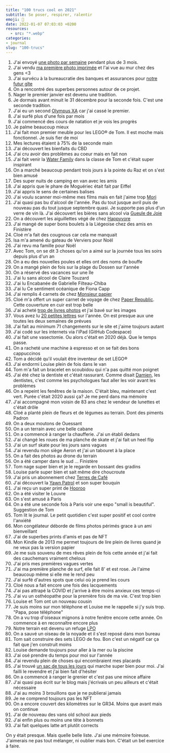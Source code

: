 ```yaml
---
title: "100 trucs cool en 2021"
subtitle: Se poser, respirer, ralentir
emoji: 💯
date: 2022-01-07 07:03:03 +0200
resources:
  - src: "*.webp"
categories:
- journal
slug: "100-trucs"
---
```


1. J'ai envoyé [une photo par semaine](https://yannickschutz.com/detail) pendant plus de 3 mois.
2. J'ai vendu [ma première photo imprimée](https://yannickschutz.com/shop/sunrise-i) et l'ai vue au mur chez des gens <3
3. J'ai survécu à la bureaucratie des banques et assurances pour [notre futur gîte](https://douarenn.fr)
4. On a rencontré des superbes personnes autour de ce projet.
5. Nager le premier janvier est devenu une tradition.
6. Je dormais avant minuit le 31 décembre pour la seconde fois. C'est une seconde tradition.
7. J'ai eu un second [Olympus XA](https://yannickschutz.com/olympus-xa) car j'ai cassé le premier.
8. J'ai surfé plus d'une fois par mois
9. J'ai commencé des cours de natation et je vois les progrès
10. Je palme beaucoup mieux
11. J'ai fait mon premier meuble pour les LEGO® de Tom. Il est moche mais fonctionnel. Je suis fier de moi
12. Mes lectures étaient à 75% de la seconde main
13. J'ai découvert les bienfaits du CBD
14. J'ai cru avoir des problèmes au coeur mais en fait non
15. J'ai fait venir la [Water Family](https://yannickschutz.com/water-family) dans la classe de Tom et c'était super inspirant
16. On a marché beaucoup pendant trois jours à la pointe du Raz et on s'est bien amusé
17. Des super nuits de camping en van avec les amis
18. J'ai appris que le phare de Moguériec était fait par Eiffel
19. J'ai appris le sens de certaines balises
20. J'ai voulu scanner moi-même mes films mais en fait j'aime trop [Mori](https://morifilmlab.com)
21. J'ai quasi pas bu d'alcool de l'année. Pas du tout jusque avril puis de nouveau pas du tout jusque septembre quasi. Je supporte pas plus d'un verre de vin là. J'ai découvert les bières sans alcool via [Gueule de Joie](https://gueuledejoie.com)
22. On a découvert les aiguillettes végé de chez [Happyvore](https://happyvore.com)
23. J'ai mangé de super bons boulets à la Liégeoise chez des amis en Finistère
24. Cloé m'a fait des cougnous car cela me manquait
25. Isa m'a amené du gateau de Verviers pour Noël
26. J'ai revu ma famille pour Noël
27. Avec Tom, on se dit 3 choses qu'on a aimé sur la journée tous les soirs depuis plus d'un an
28. On a eu des nouvelles poules et elles ont des noms de bouffe
29. On a mangé plein de fois sur la plage du Dossen sur l'année
30. On a réservé des vacances sur une île
31. J'ai lu sans alcool de Claire Touzard
32. J'ai lu Encabanée de Gabrielle Filteau-Chiba
33. J'ai lu Ce sentiment océanique de Fiona Capp
34. J'ai remplis 4 carnets de chez [Monsieur papier](http://monsieurpapier.fr)
35. Cloé m'a offert un super carnet de voyage de chez [Paper Republic](https://paper-republic.fr). Cette couverture en cuir est trop belle
36. J'ai acheté [trop de livres photos](https://yannickschutz.com/on-paper) et j'ai bavé sur les images
37. Vous avez lu [20 petites lettres](https://yannickschutz.com/bonjour) sur l'année. On est presque aux une toutes les deux semaines de prévues
38. J'ai fait au minimum 71 changements sur le site et j'aime toujours autant
39. J'ai codé sur les internets via l'iPad (GitHub Codespace)
40. J'ai fait une vasectomie. Ou alors c'était en 2020 déjà. Que le temps passe.
41. On a racheté une machine à espresso et on se fait des bons cappuccinos
42. Tom a décidé qu'il voulait être inventeur de set LEGO®
43. J'ai endormi Louise plein de fois dans le van
44. Tom m'a fait un bracelet en scoubidou qui n'a pas quitté mon poignet
45. J'ai été chez la dentiste et c'était rassurant. Comme disait [Damien](https://damien.cool/100-trucs-cool-en-2021), les dentistes, c'est comme les psychologues faut aller les voir avant les problèmes
46. On a repeint les fenêtres de la maison. C'était bleu, maintenant c'est vert. Purée c'était 2020 aussi ça? Je me perd dans ma mémoire
47. J'ai accompagné mon voisin de 83 ans chez le vendeur de lunettes et c'était drôle
48. Cloé a planté plein de fleurs et de légumes au terrain. Dont des piments Padron
49. On a deux moutons de Ouessant
50. On a un terrain avec une belle cabane
51. On a commencé à ranger la chaufferie. J'ai un établi dedans
52. J'ai changé les roues de ma planche de skate et j'ai fait un heel flip
53. J'ai un surf skate pour les jours sans vagues
54. J'ai revendu mon siège Aeron et j'ai un tabouret à la place
55. On a fait des photos au drone du terrain
56. On a été camper dans le sud ... Finistère
57. Tom nage super bien et je le regarde en bossant des gradins
58. Louise parle super bien et sait même dire choucroute
59. J'ai pris un abonnement chez [Terres de Café](https://terresdecafe.com)
60. J'ai découvert la [Yawn Patrol](https://yawn-patrol.com) et son super bouquin
61. J'ai reçu un super print de [Hooroo](https://hooroo.bigcartel.com/about)
62. On a été visiter le Louvre
63. On s'est amusé à Paris
64. On a été une seconde fois à Paris voir une expo "small is beautiful". Suggestion de Tom
65. Tom lit le journal. Le petit quotidien c'est super positif et cool contre l'anxiété
66. Mon congélateur déborde de films photos périmés grace à un ami bienveillant
67. J'ai de superbes prints d'amis et pas de NFT
68. Mon Kindle de 2013 me permet toujours de lire plein de livres quand je ne veux pas la version papier
69. Je me suis souvenu de mes rêves plein de fois cette année et j'ai fait des cauchemars vraiment chelous
70. J'ai pris mes premières vagues vertes
71. J'ai ma première planche de surf, elle fait 8' et est rose. Je l'aime beaucoup même si elle me le rend peu
72. J'ai surfé d'autres spots que celui où je prend les cours
73. Cloé nous a fait encore une fois des lacquements
74. J'ai pas attrapé la COVID et j'arrive à être moins anxieux ces temps-ci
75. J'ai vu un osthéopathe pour la première fois de ma vie. C'est trop bien
76. Louise et Tom ont un nouveau cousin
77. Je suis moins sur mon téléphone et Louise me le rappelle si j'y suis trop. "Papa, pose téléphone"
78. On a vu trop d'oiseaux mignons à notre fenêtre encore cette année. On commence à en reconnaître encore plus
79. Notre terrain est devenu un refuge [LPO](https://lpo.fr)
80. On a sauvé un oiseau de la noyade et il s'est reposé dans mon bureau
81. Tom sait construire des sets LEGO de fou. Bon c'est un négatif car ça fait que j'en construit moins
82. Louise demande toujours pour aller à la mer ou la piscine
83. J'ai osé prendre du temps pour moi sur l'année
84. J'ai revendu plein de choses qui encombraient mes placards
85. J'ai trouvé [un sac de tous les jours](https://evergoods.us/collections/packs/products/civic-half-zip-22l) qui marche super bien pour moi. J'ai failli le revendre et j'ai bien fait d'hésiter
86. On a commencé à ranger le grenier et c'est pas une mince affaire
87. J'ai quasi pas écrit sur le blog mais j'écrivais un peu ailleurs et c'était nécessaire
88. J'ai au moins 3 brouillons que je ne publierai jamais
89. Je ne comprend toujours pas les NFT
90. On a encore couvert des kilomètres sur le GR34. Moins que avant mais on continue
91. J'ai de nouveau des vans old school aux pieds
92. J'ai enfin plus ou moins une tête à bonnets
93. J'ai fait quelques latte art plutôt corrects

On y était presque. Mais quelle belle liste. J'ai une mémoire foireuse. J'aimerais ne pas tout mélanger, ni oublier mais bon. C'était un bel exercice à faire.
